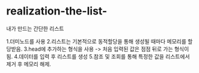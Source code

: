 # realization-the-list-
내가 만드는 간단한 리스트 

1.더미노드를 사용
2.리스트는 기본적으로 동적할당을 통해 생성될 때마다 메모리를 할당받음.
3.head에 추가하는 형식을 사용 -> 처음 입력된 값은 점점 뒤로 가는 형식이 됨.
4.데이터를 입력 후 리스트를 생성
5.참조 및 조회를 통해 특정한 값을 리스트에서 제거 후 메모리 해제.
